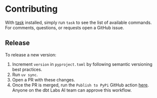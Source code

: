 # Contributing

With [task](https://taskfile.dev/) installed, simply run `task` to see the list of available commands. For comments, questions, or requests open a GitHub issue.

## Release

To release a new version:

1. Increment `version` in `pyproject.toml` by following semantic versioning best practices.
2. Run `uv sync`.
3. Open a PR with these changes.
4. Once the PR is merged, run the `Publish to PyPi` GitHub action [here](https://github.com/dbt-labs/dbt-mcp/actions/workflows/release.yml). Anyone on the dbt Labs AI team can approve this workflow.